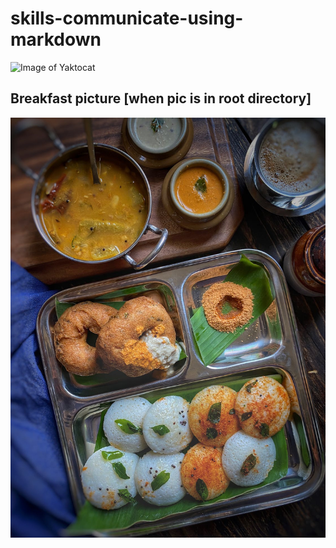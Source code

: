 # skills-communicate-using-markdown
![Image of Yaktocat](https://octodex.github.com/images/yaktocat.png)

## Breakfast picture [when pic is in root directory]
![Image of Breakfast](pic1.jpeg)







